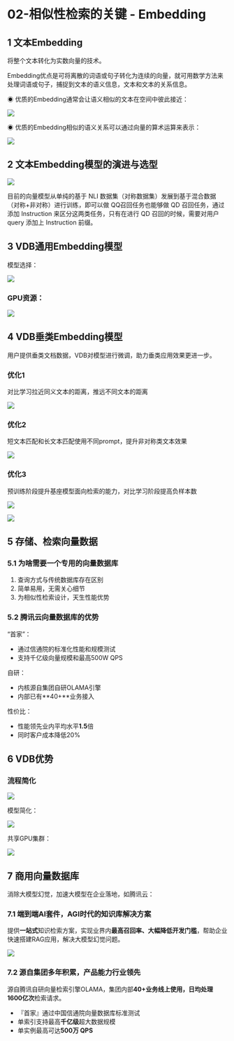 # 02-相似性检索的关键 - Embedding

## 1 文本Embedding

将整个文本转化为实数向量的技术。

Embedding优点是可将离散的词语或句子转化为连续的向量，就可用数学方法来处理词语或句子，捕捉到文本的语义信息，文本和文本的关系信息。

◉ 优质的Embedding通常会让语义相似的文本在空间中彼此接近：

![](https://my-img.javaedge.com.cn/javaedge-blog/2024/06/d14c97113e03dc865e63eabc3b75baff.png)

◉ 优质的Embedding相似的语义关系可以通过向量的算术运算来表示：

![](https://my-img.javaedge.com.cn/javaedge-blog/2024/06/cb76915113f5e701401ffacdab96b734.png)

## 2 文本Embedding模型的演进与选型



![](https://my-img.javaedge.com.cn/javaedge-blog/2024/06/125e4f3484d9b7000e8f60c8d3c48730.png)

目前的向量模型从单纯的基于 NLI 数据集（对称数据集）发展到基于混合数据（对称+非对称）进行训练，即可以做 QQ召回任务也能够做 QD 召回任务，通过添加 Instruction 来区分这两类任务，只有在进行 QD 召回的时候，需要对用户 query 添加上 Instruction 前缀。

## 3 VDB通用Embedding模型

模型选择：

![](https://my-img.javaedge.com.cn/javaedge-blog/2024/06/dba252698baafde2adb71f6452bbfb84.png)

### GPU资源：



![](https://my-img.javaedge.com.cn/javaedge-blog/2024/06/e99e8a41d26f665b733f4e4fdf8b0867.png)

## 4 VDB垂类Embedding模型

用户提供垂类文档数据，VDB对模型进行微调，助力垂类应用效果更进一步。

### 优化1

对比学习拉近同义文本的距离，推远不同文本的距离

![](https://my-img.javaedge.com.cn/javaedge-blog/2024/06/4ae91c9a0fce880f658f986a1df57e6e.png)

### 优化2

短文本匹配和长文本匹配使用不同prompt，提升非对称类文本效果

![](https://my-img.javaedge.com.cn/javaedge-blog/2024/06/1c83bd603272f6a5dd4c2e6677a590f8.png)

### 优化3

预训练阶段提升基座模型面向检索的能力，对比学习阶段提高负样本数

![](https://my-img.javaedge.com.cn/javaedge-blog/2024/06/37eaaa8c46793f08831cd0667156c227.png)



![](https://my-img.javaedge.com.cn/javaedge-blog/2024/06/965b50cc7e06e0da26ae843ef7d5ea7d.png)

## 5 存储、检索向量数据

### 5.1 为啥需要一个专用的向量数据库

1. 查询方式与传统数据库存在区别
2. 简单易用，无需关心细节
3. 为相似性检索设计，天生性能优势

### 5.2 腾讯云向量数据库的优势

“首家”：

- 通过信通院的标准化性能和规模测试
- 支持千亿级向量规模和最高500W QPS

自研：

- 内核源自集团自研OLAMA引擎
- 内部已有**40+**业务接入

性价比：

- 性能领先业内平均水平**1.5**倍
- 同时客户成本降低20%

## 6 VDB优势

### 流程简化



![](https://my-img.javaedge.com.cn/javaedge-blog/2024/06/68706991649f9f99ad24d195d93c918f.png)

模型简化：

![](https://my-img.javaedge.com.cn/javaedge-blog/2024/06/a2d7e29a31f55334b8b24c2ee82b1a5c.png)

共享GPU集群：

![](https://my-img.javaedge.com.cn/javaedge-blog/2024/06/c7a8d5e0aaeafe079eff3c28bf3578b5.png)

## 7 商用向量数据库

消除大模型幻觉，加速大模型在企业落地，如腾讯云：

### 7.1 端到端AI套件，AGI时代的知识库解决方案

提供**一站式**知识检索方案，实现业界内**最高召回率、大幅降低开发门槛**，帮助企业快速搭建RAG应用，解决大模型幻觉问题。

![](https://my-img.javaedge.com.cn/javaedge-blog/2024/06/c853f2cc153dd68e55f8d069e4a5604d.png)

### 7.2 源自集团多年积累，产品能力行业领先

源自腾讯自研向量检索引擎OLAMA，集团内部**40+**业务线上使用，日均处理**1600亿次**检索请求。

- 『首家』通过中国信通院向量数据库标准测试
- 单索引支持最高**千亿级**超大数据规模 
- 单实例最高可达**500万 QPS**